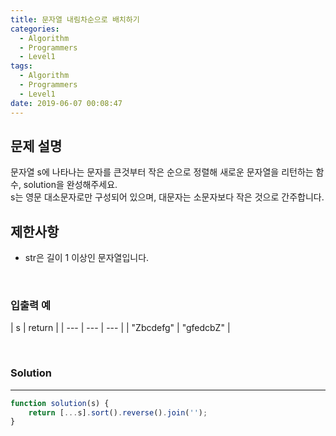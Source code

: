 ```yaml
---
title: 문자열 내림차순으로 배치하기
categories:
  - Algorithm
  - Programmers
  - Level1
tags:
  - Algorithm
  - Programmers
  - Level1
date: 2019-06-07 00:08:47
---
```


## 문제 설명
문자열 s에 나타나는 문자를 큰것부터 작은 순으로 정렬해 새로운 문자열을 리턴하는 함수, solution을 완성해주세요.<br/>
s는 영문 대소문자로만 구성되어 있으며, 대문자는 소문자보다 작은 것으로 간주합니다.
<br/>


## 제한사항
- str은 길이 1 이상인 문자열입니다.

<br/>


### 입출력 예
| s | return |
| --- | --- | --- |
| "Zbcdefg" | "gfedcbZ" |

<br/>


### Solution

---

```javascript
function solution(s) {
    return [...s].sort().reverse().join('');
}
```
